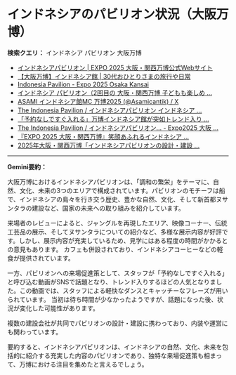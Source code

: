 # インドネシアのパビリオン状況（大阪万博）

**検索クエリ：** インドネシア パビリオン 大阪万博

- [インドネシアパビリオン | EXPO 2025 大阪・関西万博公式Webサイト](https://www.expo2025.or.jp/official-participant/indonesia/)
- [【大阪万博】インドネシア館 | 30代おひとりさまの旅行や日常](https://ameblo.jp/yrk0327/entry-12902904410.html)
- [Indonesia Pavilion - Expo 2025 Osaka Kansai](https://expo2025indonesia.id/)
- [インドネシア パビリオン（2回目の 大阪・関西万博 子どもも楽しめ ...](https://ameblo.jp/syenron1/entry-12908365440.html)
- [ASAMI インドネシア館MC 万博2025 (@Asamicantik) / X](https://x.com/asamicantik)
- [The Indonesia Pavilion / インドネシアパビリオン インドネシア ...](https://www.instagram.com/p/C6s6GRiu_ZW/)
- [「予約なしですぐ入れる」万博インドネシア館が突如トレンド入り ...](https://news.yahoo.co.jp/articles/5ac41a84985753620ac4aabaae90943de3cb4c7f)
- [The Indonesia Pavilion / インドネシアパビリオン... - Expo2025 大阪 ...](https://www.facebook.com/expo2025japan/posts/-the-indonesia-pavilion-%E3%82%A4%E3%83%B3%E3%83%89%E3%83%8D%E3%82%B7%E3%82%A2%E3%83%91%E3%83%93%E3%83%AA%E3%82%AA%E3%83%B3%E3%82%A4%E3%83%B3%E3%83%89%E3%83%8D%E3%82%B7%E3%82%A2%E3%83%91%E3%83%93%E3%83%AA%E3%82%AA%E3%83%B3%E3%81%AF%E8%B1%8A%E3%81%8B%E3%81%AA%E5%8F%AF%E8%83%BD%E6%80%A7%E3%81%A8%E6%98%8E%E3%82%8B%E3%81%84%E6%98%8E%E6%97%A5%E3%81%B8%E3%81%AE%E5%B8%8C%E6%9C%9B%E3%82%92%E7%A7%98%E3%82%81%E3%81%9F%E5%9B%BD%E3%81%A8%E3%81%97%E3%81%A6%E3%81%A0%E3%81%91%E3%81%A7%E3%81%AA%E3%81%8F%E4%B8%96%E7%95%8C%E3%81%AE%E8%AA%BF/748797680759236/)
- [『EXPO 2025 大阪・関西万博』笑顔あふれるインドネシア ...](https://note.com/yamada_tourist/n/n27bea8822b97)
- [2025年大阪・関西万博「インドネシアパビリオンの設計・建設 ...](https://www.fujiya-net.co.jp/news/20240501)


---

**Gemini要約：**

大阪万博におけるインドネシアパビリオンは、「調和の繁栄」をテーマに、自然、文化、未来の3つのエリアで構成されています。パビリオンのモチーフは船で、インドネシアの島々を行き交う歴史、豊かな自然、文化、そして新首都ヌサンタラの建設など、国家の未来への取り組みを紹介しています。

来場者のレビューによると、ジャングルを再現したエリア、映像コーナー、伝統工芸品の展示、そしてヌサンタラについての紹介など、多様な展示内容が好評です。しかし、展示内容が充実しているため、見学にはある程度の時間がかかるとの意見もあります。  カフェも併設されており、インドネシアコーヒーなどの軽食が提供されています。

一方、パビリオンへの来場促進策として、スタッフが「予約なしですぐ入れる」と呼び込む動画がSNSで話題となり、トレンド入りするほどの人気となりました。この動画では、スタッフによる軽快なダンスとキャッチーなフレーズが用いられています。  当初は待ち時間が少なかったようですが、話題になった後、状況が変化した可能性があります。

複数の建設会社が共同でパビリオンの設計・建設に携わっており、内装や運営にも関わっています。


要約すると、インドネシアパビリオンは、インドネシアの自然、文化、未来を包括的に紹介する充実した内容のパビリオンであり、独特な来場促進策も相まって、万博における注目を集めたと言えるでしょう。

